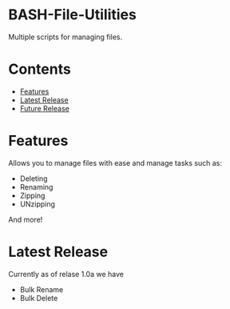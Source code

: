 # BASH-File-Utilities
Multiple scripts for managing files.


# Contents
- [Features](#Features)
- [Latest Release](#latest-release) 
- [Future Release](#future-release)

# Features

Allows you to manage files with ease and manage tasks such as:

- Deleting
- Renaming
- Zipping
- UNzipping 

And more!

# Latest Release

Currently as of relase 1.0a we have

- Bulk Rename
- Bulk Delete
